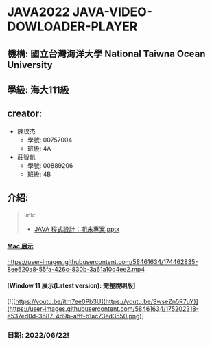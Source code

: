 # JAVA2022 JAVA-VIDEO-DOWLOADER-PLAYER

## 機構: 國立台灣海洋大學 National Taiwna Ocean University 

## 學級: 海大111級

## creator: 
- 陳玟杰
  - 學號: 00757004
  - 班級: 4A
- 莊智凱
  - 學號: 00889206
  - 班級: 4B

## 介紹:
> link:
> - [JAVA 程式設計：期末專案.pptx](https://docs.google.com/presentation/d/1AsxUBcvZMzqE3dpWKKijy38BUeFqqr1G/edit#slide=id.g13520a4605b_0_0)


#### [Mac 展示](https://www.youtube.com/embed/qkkOwwR9dgs``)

https://user-images.githubusercontent.com/58461634/174462835-8ee620a8-55fa-426c-830b-3a61a10d4ee2.mp4

#### [Window 11 展示(Latest version): 完整說明版]


[![[https://youtu.be/itm7ee0Pb3U](https://youtu.be/SwseZn5R7uY)](https://user-images.githubusercontent.com/58461634/175202318-e537ed0d-3b87-4d9b-afff-b1ac73ed3550.png)]


### 日期: 2022/06/22!

